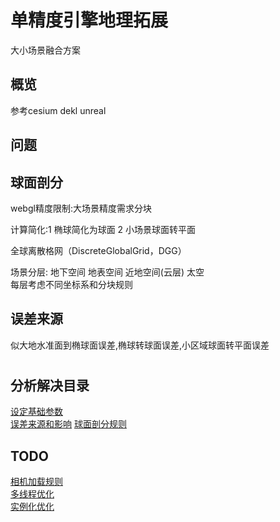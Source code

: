 # 单精度引擎地理拓展
大小场景融合方案

## 概览
参考cesium dekl   unreal






## 问题




## 球面剖分
webgl精度限制:大场景精度需求分块

计算简化:1 椭球简化为球面  2 小场景球面转平面


全球离散格网（DiscreteGlobalGrid，DGG）


场景分层:
地下空间   地表空间  近地空间(云层)  太空  
每层考虑不同坐标系和分块规则

## 误差来源
似大地水准面到椭球面误差,椭球转球面误差,小区域球面转平面误差


#

## 分析解决目录
[设定基础参数](./geo_math.md "geo基础参数")  
[误差来源和影响](./geo_error.md "geo基础参数") 
[球面剖分规则](./geo_tile.md "确定不同lod级别下球面剖分规则")  
## TODO

[相机加载规则](./geo_math.md "geo基础参数")  
[多线程优化](./geo_math.md "geo基础参数")  
[实例化优化](./geo_math.md "geo基础参数")  








